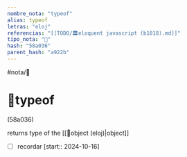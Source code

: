 ```yaml
---
nombre_nota: "typeof"
alias: typeof
letras: "eloj"
referencias: "[[TODO/🏛️eloquent javascript (b1018).md]]"
tipo_nota: "📑"
hash: "58a036"
parent_hash: "a922b"
---
```


#nota/📑

# 📑typeof
<div class="hash">(58a036)</div>


returns type of the [[📑object (eloj)|object]]

- [ ] recordar  [start:: 2024-10-16]
